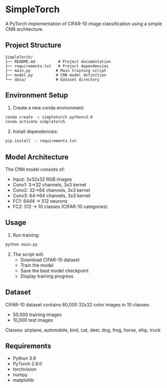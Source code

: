 # SimpleTorch

A PyTorch implementation of CIFAR-10 image classification using a simple CNN architecture.

## Project Structure

```
SimpleTorch/
├── README.md          # Project documentation
├── requirements.txt   # Project dependencies
├── main.py           # Main training script
├── model.py          # CNN model definition
└── data/             # Dataset directory
```

## Environment Setup

1. Create a new conda environment:
```bash
conda create -n simpletorch python=3.9
conda activate simpletorch
```

2. Install dependencies:
```bash
pip install -r requirements.txt
```

## Model Architecture

The CNN model consists of:
- Input: 3x32x32 RGB images
- Conv1: 3->32 channels, 3x3 kernel
- Conv2: 32->64 channels, 3x3 kernel
- Conv3: 64->64 channels, 3x3 kernel
- FC1: 64*4*4 -> 512 neurons
- FC2: 512 -> 10 classes (CIFAR-10 categories)

## Usage

1. Run training:
```bash
python main.py
```

2. The script will:
   - Download CIFAR-10 dataset
   - Train the model
   - Save the best model checkpoint
   - Display training progress

## Dataset

CIFAR-10 dataset contains 60,000 32x32 color images in 10 classes:
- 50,000 training images
- 10,000 test images

Classes: airplane, automobile, bird, cat, deer, dog, frog, horse, ship, truck

## Requirements

- Python 3.9
- PyTorch 2.6.0
- torchvision
- numpy
- matplotlib 